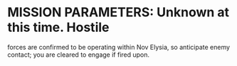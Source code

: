 # MISSION PARAMETERS: Unknown at this time. Hostile
forces are confirmed to be operating within Nov Elysia, so anticipate enemy contact; you are cleared to engage if fired upon.
